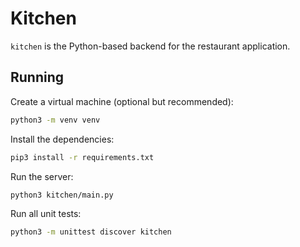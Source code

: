 # Kitchen

`kitchen` is the Python-based backend for the restaurant application.


## Running

Create a virtual machine (optional but recommended):
```bash
python3 -m venv venv
```

Install the dependencies:
```bash
pip3 install -r requirements.txt
```

Run the server:
```bash
python3 kitchen/main.py
```

Run all unit tests:
```bash
python3 -m unittest discover kitchen
```

